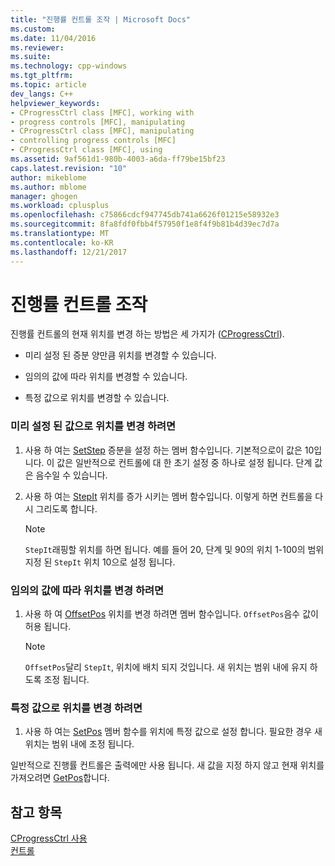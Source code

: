 ```yaml
---
title: "진행률 컨트롤 조작 | Microsoft Docs"
ms.custom: 
ms.date: 11/04/2016
ms.reviewer: 
ms.suite: 
ms.technology: cpp-windows
ms.tgt_pltfrm: 
ms.topic: article
dev_langs: C++
helpviewer_keywords:
- CProgressCtrl class [MFC], working with
- progress controls [MFC], manipulating
- CProgressCtrl class [MFC], manipulating
- controlling progress controls [MFC]
- CProgressCtrl class [MFC], using
ms.assetid: 9af561d1-980b-4003-a6da-ff79be15bf23
caps.latest.revision: "10"
author: mikeblome
ms.author: mblome
manager: ghogen
ms.workload: cplusplus
ms.openlocfilehash: c75866cdcf947745db741a6626f01215e58932e3
ms.sourcegitcommit: 8fa8fdf0fbb4f57950f1e8f4f9b81b4d39ec7d7a
ms.translationtype: MT
ms.contentlocale: ko-KR
ms.lasthandoff: 12/21/2017
---
```

# <a name="manipulating-the-progress-control"></a>진행률 컨트롤 조작
진행률 컨트롤의 현재 위치를 변경 하는 방법은 세 가지가 ([CProgressCtrl](../mfc/reference/cprogressctrl-class.md)).  
  
-   미리 설정 된 증분 양만큼 위치를 변경할 수 있습니다.  
  
-   임의의 값에 따라 위치를 변경할 수 있습니다.  
  
-   특정 값으로 위치를 변경할 수 있습니다.  
  
### <a name="to-change-the-position-by-a-preset-amount"></a>미리 설정 된 값으로 위치를 변경 하려면  
  
1.  사용 하 여는 [SetStep](../mfc/reference/cprogressctrl-class.md#setstep) 증분을 설정 하는 멤버 함수입니다. 기본적으로이 값은 10입니다. 이 값은 일반적으로 컨트롤에 대 한 초기 설정 중 하나로 설정 됩니다. 단계 값은 음수일 수 있습니다.  
  
2.  사용 하 여는 [StepIt](../mfc/reference/cprogressctrl-class.md#stepit) 위치를 증가 시키는 멤버 함수입니다. 이렇게 하면 컨트롤을 다시 그리도록 합니다.  
  
    > [!NOTE]
    >  `StepIt`래핑할 위치를 하면 됩니다. 예를 들어 20, 단계 및 90의 위치 1-100의 범위 지정 된 `StepIt` 위치 10으로 설정 됩니다.  
  
### <a name="to-change-the-position-by-an-arbitrary-amount"></a>임의의 값에 따라 위치를 변경 하려면  
  
1.  사용 하 여 [OffsetPos](../mfc/reference/cprogressctrl-class.md#offsetpos) 위치를 변경 하려면 멤버 함수입니다. `OffsetPos`음수 값이 허용 됩니다.  
  
    > [!NOTE]
    >  `OffsetPos`달리 `StepIt`, 위치에 배치 되지 것입니다. 새 위치는 범위 내에 유지 하도록 조정 됩니다.  
  
### <a name="to-change-the-position-to-a-specific-value"></a>특정 값으로 위치를 변경 하려면  
  
1.  사용 하 여는 [SetPos](../mfc/reference/cprogressctrl-class.md#setpos) 멤버 함수를 위치에 특정 값으로 설정 합니다. 필요한 경우 새 위치는 범위 내에 조정 됩니다.  
  
 일반적으로 진행률 컨트롤은 출력에만 사용 됩니다. 새 값을 지정 하지 않고 현재 위치를 가져오려면 [GetPos](../mfc/reference/cprogressctrl-class.md#getpos)합니다.  
  
## <a name="see-also"></a>참고 항목  
 [CProgressCtrl 사용](../mfc/using-cprogressctrl.md)   
 [컨트롤](../mfc/controls-mfc.md)

